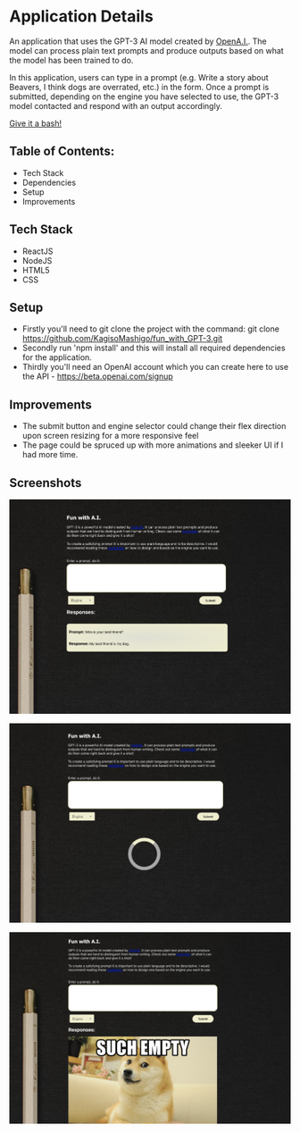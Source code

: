 # Application Details

An application that uses the GPT-3 AI model created by [OpenA.I.](https://openai.com/api/). The model can process plain text prompts and produce outputs based on what the model has been trained to do.

In this application, users can type in a prompt (e.g. Write a story about Beavers, I think dogs are overrated, etc.) in the form. Once a prompt is submitted, depending on the engine you have selected to use, the GPT-3 model contacted and respond with an output accordingly.

[Give it a bash!](https://symphonious-scone-706bfa.netlify.app/)

## Table of Contents:

- Tech Stack
- Dependencies
- Setup
- Improvements

## Tech Stack

- ReactJS
- NodeJS
- HTML5
- CSS

## Setup

- Firstly you'll need to git clone the project with the command: git clone https://github.com/KagisoMashigo/fun_with_GPT-3.git
- Secondly run 'npm install' and this will install all required dependencies for the application.
- Thirdly you'll need an OpenAI account which you can create here to use the API - https://beta.openai.com/signup

## Improvements

- The submit button and engine selector could change their flex direction upon screen resizing for a more responsive feel
- The page could be spruced up with more animations and sleeker UI if I had more time.

## Screenshots

![1.](https://github.com/KagisoMashigo/fun_with_GPT-3/blob/main/src/assets/Screen%20Shot%202022-05-18%20at%2012.18.46.png?raw=true)

![2.](https://github.com/KagisoMashigo/fun_with_GPT-3/blob/main/src/assets/Screen%20Shot%202022-05-18%20at%2012.19.18.png?raw=true)

![3.](https://github.com/KagisoMashigo/fun_with_GPT-3/blob/main/src/assets/Screen%20Shot%202022-05-18%20at%2012.21.30.png?raw=true)
